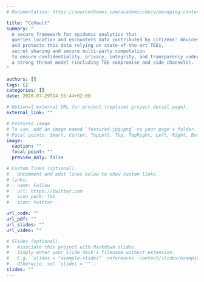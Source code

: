 ```yaml
---
# Documentation: https://sourcethemes.com/academic/docs/managing-content/

title: "CoVault"
summary: "
  A secure framework for epidemic analytics that
  queries location and encounters data contributed by citizens' devices,
  and protects this data relying on state-of-the-art TEEs, 
  secret sharing and secure multi-party computation
  to ensure confidentiality, privacy, integrity, and transparency under
  a strong threat model (including TEE compromise and side channels).
"

authors: []
tags: []
categories: []
date: 2020-07-29T14:55:44+02:00

# Optional external URL for project (replaces project detail page).
external_link: ""

# Featured image
# To use, add an image named `featured.jpg/png` to your page's folder.
# Focal points: Smart, Center, TopLeft, Top, TopRight, Left, Right, BottomLeft, Bottom, BottomRight.
image:
  caption: ""
  focal_point: ""
  preview_only: false

# Custom links (optional).
#   Uncomment and edit lines below to show custom links.
# links:
# - name: Follow
#   url: https://twitter.com
#   icon_pack: fab
#   icon: twitter

url_code: ""
url_pdf: ""
url_slides: ""
url_video: ""

# Slides (optional).
#   Associate this project with Markdown slides.
#   Simply enter your slide deck's filename without extension.
#   E.g. `slides = "example-slides"` references `content/slides/example-slides.md`.
#   Otherwise, set `slides = ""`.
slides: ""
---
```

